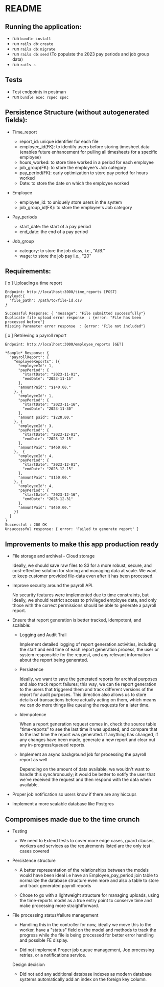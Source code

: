 # README

## Running the application:

- run `bundle install`
- run `rails db:create`
- run `rails db:migrate`
- run `rails db:seed` (To populate the 2023 pay periods and job group data)
- run `rails s`

## Tests

- Test endpoints in postman
- run `bundle exec rspec spec`

## Persistence Structure (without autogenerated fields):

- Time_report

  - report_id: unique identifier for each file
  - employee_id(FK): to identify users before storing timesheet data (enables future enhancement for pulling all timesheets for a specific employee)
  - hours_worked: to store time worked in a period for each employee
  - job_group(FK): to store the employee's Job category
  - pay_period(FK): early optimization to store pay period for hours worked
  - Date: to store the date on which the employee worked

- Employee

  - employee_id: to uniquely store users in the system
  - job_group_id(FK): to store the employee's Job category

- Pay_periods

  - start_date: the start of a pay period
  - end_date: the end of a pay period

- Job_group

  - category: to store the job class, i.e., "A/B."
  - wage: to store the job pay i.e., "20"

## Requirements:

[ x ] Uploading a time report

```
Endpoint: http://localhost:3000/time_reports [POST]
payload:{
  "file_path": /path/to/file-id.csv
}

Successful Response: { "message": "File submitted successfully"}
Duplicate file upload error response  : {error: "File has been processed before"}
Missing Parameter error response  : {error: "File not included"}
```

[ x ] Retrieving a payroll report

```
Endpoint: http://localhost:3000/employee_reports [GET]

*Sample* Response: {
  "payrollReport": {
    "employeeReports": [{
      "employeeId": 1,
      "payPeriod": {
        "startDate": "2023-11-01",
        "endDate": "2023-11-15"
      },
      "amountPaid": "$140.00."
    }, {
      "employeeId": 1,
      "payPeriod": {
        "startDate": "2023-11-16",
        "endDate": "2023-11-30"
      },
      "amount paid": "$220.00."
    }, {
      "employeeId": 3,
      "payPeriod": {
        "startDate": "2023-12-01",
        "endDate": "2023-12-15"
      },
      "amountPaid": "$460.00."
    },  {
      "employeeId": 4,
      "payPeriod": {
        "startDate": "2023-12-01",
        "endDate": "2023-12-15"
      },
      "amountPaid": "$150.00."
    }, {
      "employeeId": 4,
      "payPeriod": {
        "startDate": "2023-12-16",
        "endDate": "2023-12-31"
      },
      "amountPaid": "$450.00."
    }]
  }
}
Successful : 200 OK
Unsuccessful response: { error: 'Failed to generate report' }
```

## Improvements to make this app production ready

- File storage and archival - Cloud storage

  Ideally, we should save raw files to S3 for a more robust, secure, and cost-effective solution for storing and managing data at scale. We want to keep customer provided file-data even after it has been processed.

- Improve security around the payroll API.

  No security features were implemented due to time constraints, but ideally, we should restrict access to privileged employee data, and only those with the correct permissions should be able to generate a payroll report.

- Ensure that report generation is better tracked, idempotent, and scalable:

  - Logging and Audit Trail

    Implement detailed logging of report generation activities, including the start and end time of each report generation process, the user or system responsible for the request, and any relevant information about the report being generated.

  - Persistence

    Ideally, we want to save the generated reports for archival purposes and also track report failures; this way, we can tie report generation to the users that triggered them and track different versions of the report for audit purposes. This direction also allows us to store details of transactions before actually acting on them, which means we can do more things like queuing the requests for a later time.

  - Idempotence

    When a report generation request comes in, check the source table "time-reports" to see the last time it was updated, and compare that to the last time the report was generated. If anything has changed, if any changes have been made, generate a new report and clear out any in-progress/queued reports.

  - Implement an async background job for processing the payroll report as well

    Depending on the amount of data available, we wouldn't want to handle this synchronously; it would be better to notify the user that we've received the request and then respond with the data when available.

- Proper job notification so users know if there are any hiccups
- Implement a more scalable database like Postgres

## Compromises made due to the time crunch

- Testing

  - We need to Extend tests to cover more edge cases, guard clauses, workers and services as the requirements listed are the only test cases covered

- Persistence structure

  - A better representation of the relationships between the models would have been ideal i.e have an Employee_pay_period join table to normalize the database structure even more and also a table to store and track generated payroll reports

  - Chose to go with a lightweight structure for managing uploads, using the time-reports model as a true entry point to conserve time and make processing more straightforward.

- File processing status/failure management

  - Handling this in the controller for now, ideally we move this to the worker, have a "status" field on the model and methods to track the progress while the file is being processed for better error handling and possible FE display.

  - Did not implement Proper job queue management, Jop processing retries, or a notifications service.

  Design decision

  - Did not add any additional database indexes as modern database systems automatically add an index on the foreign key column.
